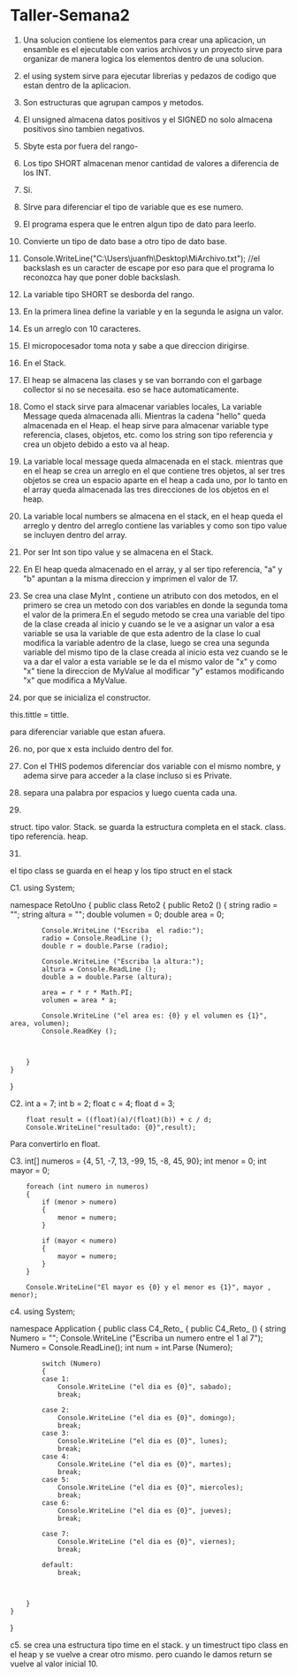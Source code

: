 # Taller-Semana2

1. Una solucion contiene los elementos para crear una aplicacion, un ensamble es el ejecutable con 
varios archivos y un proyecto sirve para organizar de manera logica los elementos dentro de una solucion.

2. el using system sirve para ejecutar librerias y pedazos de codigo que estan dentro de la aplicacion.

3. Son estructuras que agrupan campos y metodos.

4. El unsigned almacena datos positivos y el SIGNED no solo almacena positivos sino tambien negativos.

5. Sbyte esta por fuera del rango-

6. Los tipo SHORT almacenan menor cantidad de valores a diferencia de los INT.

7. Si.

8. SIrve para diferenciar el tipo de variable que es ese numero.

9. El programa espera que le entren algun tipo de dato para leerlo.

10. Convierte un tipo de dato base a otro tipo de dato base.

11. Console.WriteLine("C:\Users\juanfh\Desktop\MiArchivo.txt"); //el backslash es un caracter de escape por eso para que el programa lo reconozca hay que poner doble backslash.

12. La variable tipo SHORT se desborda del rango.

13. En la primera linea define la variable y en la segunda le asigna un valor.

14. Es un arreglo con 10 caracteres.

15. El micropocesador toma nota y sabe a que direccion dirigirse.

16. En el Stack.

17. El heap se almacena las clases y se van borrando con el garbage collector si no se necesaita.
eso se hace automaticamente.

18. Como el stack sirve para almacenar variables locales, La variable Message queda almacenada alli.
Mientras la cadena "hello" queda almacenada en el Heap.
el heap sirve para almacenar variable type referencia, clases, objetos, etc. como los string son tipo referencia 
y crea un objeto debido a esto va al heap.

19. La variable local message queda almacenada en el stack. mientras que en el heap se crea un arreglo en el que contiene tres 
objetos, al ser tres objetos se crea un espacio aparte en el heap a cada uno, por lo tanto en el array queda almacenada las 
tres direcciones de los objetos en el heap.

20. La variable local numbers se almacena en el stack, en el heap queda el arreglo y dentro del arreglo contiene las variables y 
como son tipo value se incluyen dentro del array.

22. Por ser Int son tipo value y se almacena en el Stack.

23. En El heap queda almacenado en el array, y al ser tipo referencia, "a" y "b" apuntan a la misma direccion y imprimen el valor
de 17.

24. Se crea una clase MyInt , contiene un atributo con dos metodos, en el primero se crea un metodo con dos variables
en donde la segunda toma el valor de la primera.En el segudo metodo se crea una variable del tipo de la clase creada al inicio y cuando se le ve a asignar un valor a esa variable se usa la variable de que esta adentro de la clase lo cual modifica la variable adentro de la clase, luego se crea una segunda variable del mismo tipo de la clase creada al inicio esta vez cuando se le va a dar el valor a esta variable se le da el mismo valor de "x" y
como "x" tiene la direccion de MyValue al modificar "y" estamos modificando "x" que modifica a MyValue.

25. por que se inicializa el constructor.

this.tittle = tittle.

para diferenciar variable que estan afuera.

26. no, por que x esta incluido dentro del for.

27. Con el THIS podemos diferenciar dos variable con el mismo nombre, y adema sirve para acceder a la clase incluso si es 
Private.

28. separa una palabra por espacios y luego cuenta cada una.

30.
struct. tipo valor. Stack. se guarda la estructura completa en el stack.
class. tipo referencia. heap.

31.
el tipo class se guarda en el heap y los tipo struct en el stack

C1. using System;

namespace RetoUno
{
	public class Reto2
	{
		public Reto2 ()
		{
			string radio = "";
			string altura = "";
			double volumen = 0;
			double area = 0;

			Console.WriteLine ("Escriba  el radio:");
			radio = Console.ReadLine ();
			double r = double.Parse (radio);

			Console.WriteLine ("Escriba la altura:");
			altura = Console.ReadLine ();
			double a = double.Parse (altura);

			area = r * r * Math.PI;
			volumen = area * a;

			Console.WriteLine ("el area es: {0} y el volumen es {1}", area, volumen);
			Console.ReadKey ();



		}
	}
}

C2. int a = 7;
        int b = 2;
        float c = 4;
        float d = 3;

        float result = ((float)(a)/(float)(b)) + c / d;
        Console.WriteLine("resultado: {0}",result);
Para convertirlo en float.

C3.
int[] numeros = {4, 51, -7, 13, -99, 15, -8, 45, 90};
        int menor = 0;
        int mayor = 0;

        foreach (int numero in numeros)
        {
            if (menor > numero)
            {
                menor = numero;
            }

            if (mayor < numero)
            {
                mayor = numero;
            }
        }

        Console.WriteLine("El mayor es {0} y el menor es {1}", mayor , menor);
        
      
c4. 
using System;

namespace Application
{
	public class C4_Reto_
	{
		public C4_Reto_ ()
		{
			string Numero = "";
			Console.WriteLine ("Escriba un numero entre el 1 al 7");
			Numero = Console.ReadLine();
			int num = int.Parse (Numero);

			switch (Numero) 
			{
			case 1:
				Console.WriteLine ("el dia es {0}", sabado);
				break;

			case 2:
				Console.WriteLine ("el dia es {0}", domingo);
				break;
			case 3:
				Console.WriteLine ("el dia es {0}", lunes);
				break;
			case 4:
				Console.WriteLine ("el dia es {0}", martes);
				break;
			case 5:
				Console.WriteLine ("el dia es {0}", miercoles);
				break;
			case 6:
				Console.WriteLine ("el dia es {0}", jueves);
				break;

			case 7:
				Console.WriteLine ("el dia es {0}", viernes);
				break;

			default:
				break;

			

		}
	}
}

c5. 
se crea una estructura tipo time en el stack. y un timestruct tipo 
class en el heap y se vuelve a crear otro mismo. pero cuando le damos return se vuelve al valor inicial 10.



